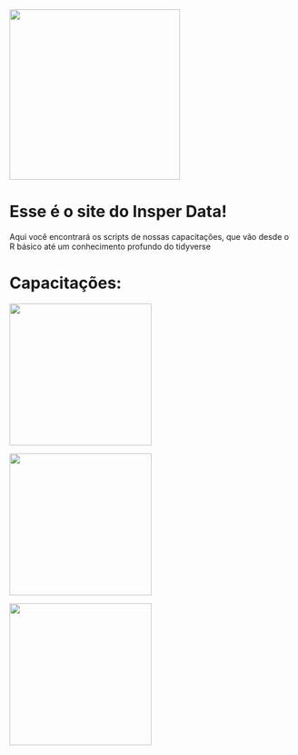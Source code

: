 <img src="C:/Users/USER/Documents/Insper/Insper%20Data/Logo/INSPER%20DATA%20LOGO/Logo%20Horizontal%20Preferencial/Logo%20Colorido/insperdata_logo_preferencial.svg" width="300" />

Esse é o site do Insper Data!
=============================

Aqui você encontrará os scripts de nossas capacitações, que vão desde o
R básico até um conhecimento profundo do tidyverse

Capacitações:
=============

[<img src="C:/Users/USER/Downloads/rstudio.png" width="250" />](https://insper-data.github.io/Scripts-Aulas/Aulas-R)

[<img src="C:/Users/USER/Downloads/econometrics.png" width="250" />](https://insper-data.github.io/Scripts-Aulas/Aulas-Econometria)

[<img src="C:/Users/USER/Downloads/git.png" width="250" />](https://insper-data.github.io/Scripts-Aulas/Aulas-Git)
